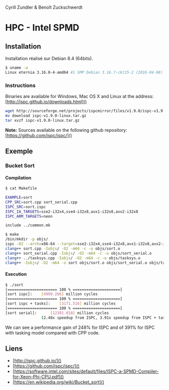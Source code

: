 Cyrill Zundler &  Benoît Zuckschwerdt

# HPC - Intel SPMD

## Installation

Installation réalisé sur Debian 8.4 (64bits).
~~~sh
$ uname -a
Linux eternia 3.16.0-4-amd64 #1 SMP Debian 3.16.7-ckt25-2 (2016-04-08) x86_64 GNU/Linux
~~~

### Instructions

Binaries are available for Windows, Mac OS X and Linux at the address: [http://ispc.github.io/downloads.html]()

~~~sh
wget http://sourceforge.net/projects/ispcmirror/files/v1.9.0/ispc-v1.9.0-linux.tar.gz/download
mv download ispc-v1.9.0-linux.tar.gz
tar xvzf ispc-v1.9.0-linux.tar.gz
~~~

**Note:** Sources available on the following github repository: [https://github.com/ispc/ispc/]()

## Exemple

### Bucket Sort

#### Compilation

~~~sh
$ cat Makefile

EXAMPLE=sort
CPP_SRC=sort.cpp sort_serial.cpp
ISPC_SRC=sort.ispc
ISPC_IA_TARGETS=sse2-i32x4,sse4-i32x8,avx1-i32x8,avx2-i32x8
ISPC_ARM_TARGETS=neon

include ../common.mk

$ make
/bin/mkdir -p objs/
ispc -O2 --arch=x86-64 --target=sse2-i32x4,sse4-i32x8,avx1-i32x8,avx2-i32x8 sort.ispc -o objs/sort_ispc.o -h objs/sort_ispc.h
clang++ sort.cpp -Iobjs/ -O2 -m64 -c -o objs/sort.o
clang++ sort_serial.cpp -Iobjs/ -O2 -m64 -c -o objs/sort_serial.o
clang++ ../tasksys.cpp -Iobjs/ -O2 -m64 -c -o objs/tasksys.o
clang++ -Iobjs/ -O2 -m64 -o sort objs/sort.o objs/sort_serial.o objs/tasksys.o objs/sort_ispc.o objs/sort_ispc_sse2.o objs/sort_ispc_sse4.o objs/sort_ispc_avx.o objs/sort_ispc_avx2.o -lm -lpthread -lstdc++
~~~

#### Execution

~~~sh
$ ./sort
[====================== 100 % =====================]
[sort ispc]:	[4999.266] million cycles
[====================== 100 % =====================]
[sort ispc + tasks]:	[3171.516] million cycles
[====================== 100 % =====================]
[sort serial]:		[12391.010] million cycles
				(2.48x speedup from ISPC, 3.91x speedup from ISPC + tasks)
~~~

We can see a performance gain of 248% for ISPC and of 391% for ISPC with tasking model compared with CPP code.


## Liens

* [http://ispc.github.io/]()
* [https://github.com/ispc/ispc/]()
* [https://software.intel.com/sites/default/files/ISPC-a-SPMD-Compiler-for-Xeon-Phi-CPU.pdf]()
* [https://en.wikipedia.org/wiki/Bucket_sort]()
